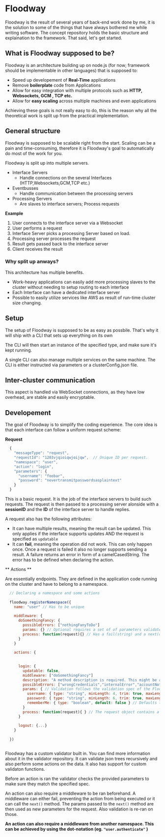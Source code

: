

# Floodway

Floodway is the result of several years of back-end work done by me, it is the solution to some of the things that have always bothered me while writing software.
The concept repository holds the basic structure and explaination to the framework. That said, let's get started.


## What is Floodway supposed to be?

Floodway is an architecture building up on node.js (for now; framework should be implementable in other languages) that is supposed to: 

* Speed up developement of **Real-Time** applications
* Remove **boilerplate** code from Applications
* Allow for easy integration with multiple protocols such as **HTTP, Websockets, GCM , TCP etc.**
* Allow for **easy scaling** across multiple machines and even applications

Achieving these goals is not really easy to do, this is the reason why all the theoretical work is split up from the practical implementation. 

## General structure

Floodway is supposed to be scalable right from the start. Scaling can be a pain and time-consuming, therefore it is Floodway's goal to automatically do most of the work for you.

Floodway is split up into multiple servers. 

* Interface Servers 
  * Handle connections on the several Interfaces (HTTP,Websockets,GCM,TCP etc.)
* Eventbusses
  * Handle communication between the processing servers
* Processing Servers
  * Are slaves to interface servers; Process requests
  
**Example**

1. User connects to the interface server via a Websocket
2. User performs a request
3. Interface Server picks a processing Server based on load. 
4. Processing server processes the request
5. Result gets passed back to the interface server
6. Client receives the result

### Why split up anways?

This architecture has multiple benefits.

* Work-heavy applications can easily add more processing slaves to the cluster without needing to setup routing to each interface
* Each Interface can have a dedicated interface server
* Possible to easily utilize services like AWS as result of run-time cluster size changing.


## Setup 

The setup of Floodway is supposed to be as easy as possbile. That's why it will ship with a CLI that sets up everything on its own

The CLI will then start an instance of the specified type, and make sure it's kept running. 

A single CLI can also manage multiple services on the same machine. The CLI is either instructed via parameters or a clusterConfig.json file.

## Inter-cluster communication

This aspect is handled via WebSocket connections, as they have low overhead, are stable and easily encryptable. 

## Developement 

The goal of Floodway is to simplify the coding experience. The core idea is that each interface can follow a uniform request scheme:

**Request**

```js
  {
    "messageType": "request",
    "requestId": "1203vjqioiqwjoijqw",  // Unique ID per request.
    "namespace": "user",
    "action": "login",
    "parameters": {
      "username": "foobar",
      "password": "nevertransmitpasswordsasplaintext"
    }
  }
```

This is a basic request. It is the job of the interface servers to build such requests. The request is then passed to a processing server alonside with a **sessionID** and the **ID** of the interface server to handle replies.


A request also has the following attributes:

* It can have multiple results, meaning the result can be updated. This only applies if the interface supports updates AND the request is specified as ```updatable```
* It can **fail**, meaning the operation did not work. This can only happen once.  Once a request is failed it also no longer supports sending a result. A failure returns an error in form of a camelCasedString. The error has to be defined when declaring the action.


** Actions **

Are essentially endpoints. They are defined in the application code running on the cluster and have to belong to a namespace.

```js
  // Declaring a namespace and some actions
  
  floodway.registerNamespace({
    name: "user" // Has to be unique
    
    middleware: {
      doSomethingFancy: {
        possibleErrors: ["nothingFanyToDo"]
        params: {} // Optional requires a set of of parameters validated before runnning this middleware
        process: function(request){} // Has a fail(string) and a next(obj) method. The next method can be passed a set of new params
      }
    }
    
    actions: {
      
      
      login: {
        updatable: false,
        middleware: ["doSomethingFancy"]
        description: "A method description is required. This might be a pain, but it is great to have good documentation",
        possibleErrors: ["wrongCredentials","internalError","accountNotActivated"] // Errors have to be defined here to ensure proper documentation and easier integration on the front-end
        params: { // Validation follows the validation spec of the Floodway validator. The params object is of type "object" with mode set to "strict"
          username: { type: "string", minLength: 4, trim: true, maxLength: 32 },
          password: { type: "string", minLength: 6, trim: true, maxLength: 64 },
          rememberMe: { type: "boolean", default: false } // Defaults to false if not processable
        }
        process: function(request){ } // The request object contains a session instance, parameters, as well as a fail(string) and result(object) method
      }
      
      logout: {...}
    }
  
  })
  
```
Floodway has a custom validator built in. You can find more information about it in the validator repository. It can validate json trees recursively and also perform some actions on the data. It also has support for custom validaton functions.

Before an action is ran the validator checks the provided parameters to make sure they match the specified spec. 

An action can also require a middleware to be ran beforehand. A middleware can either fail, preventing the action from being executed or it can call the ```next()``` method.
The params passed to the ```next()``` method are then used as new parameters for the request. Also validation is re-ran on those.

**An action can also require a middleware from another namespace. This can be achieved by using the dot-notation (eg. ```"user.authenticate"``` )**


